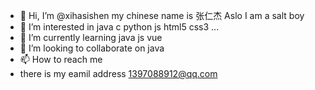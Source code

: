 - 👋 Hi, I’m @xihasishen my chinese name is 张仁杰 Aslo I am a salt boy
- 👀 I’m interested in java c python js html5 css3 ...
- 🌱 I’m currently learning java js vue
- 💞️ I’m looking to collaborate on java
- 📫 How to reach me 
- there is my eamil address 1397088912@qq.com 

<!---
xihasishen/xihasishen is a ✨ special ✨ repository because its `README.md` (this file) appears on your GitHub profile.
You can click the Preview link to take a look at your changes.
--->
